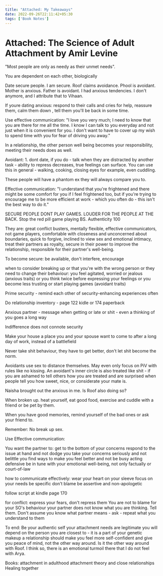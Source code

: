 ```yaml
---
title: "Attached: My Takeaways"
date: 2022-09-26T22:11:42+05:30
tags: ['Book Notes']
---
```

# Attached: The Science of Adult Attachment by Amir Levine

"Most people are only as needy as their unmet needs".

You are dependent on each other, biologically

Date secure people. I am secure. Roof claims avoidance. Phool is avoidant. Mother is anxious. Father is avoidant. I had anxious tendencies. I don't anymore, and I attribute that to Vihaan.

If youre dating anxious: respond to their calls and cries for help, reassure them, calm them down , tell them you'll be back in some time.

Use effective communication: "I love you very much; I need to know that you are there for me all the time. I know I can talk to you everyday and not just when it is convenient for you. I don't want to have to cover up my wish to spend time with you for fear of driving you away."

In a relationship, the other person well being becomes your responsibility, meeting their needs does as well.

Avoidant: 1. dont date, if you do - talk when they are distracted by another task - ability to repress decreases, true feelings can surface. You can use this in general - walking, cooking, closing eyes for example, even cuddling.

These people will have a phantom ex they will always compare you to.

Effective communication: "I understand that you're frightened and there might be some comfort for you if I feel frightened too, but if you're trying to encourage me to be more efficient at work - which you often do - this isn't the best way to do it."

SECURE PEOPLE DONT PLAY GAMES. LOUDER FOR THE PEOPLE AT THE BACK. Stop the red pill game playing BS. Authenticity 100

They are: great conflict busters, mentally flexible, effective communicators, not game players, comfortable with closeness and unconcerned about boundaries, quick to forgive, inclined to view sex and emotional intimacy, treat their partners as royalty, secure in their power to improve the relationship, responsible for their partner's well-being.

To become secure: be available, don't interfere, encourage

when to consider breaking up or that you're with the wrong person or they need to change their behaviour: you feel agitated, worried or jealous (anxious traits) or you think twice before expressing your feelings or you become less trusting or start playing games (avoidant traits)

Prime security - remind each other of security-enhancing experiences often

Do relationship inventory - page 122 kidle or 174 paperback

Anxious partner - message when getting or late or shit - even a thinking of you goes a long way

Indifference does not connote security

Make your house a place you and your spouse want to come to after a long day of work, instead of a battlefield

Never take shit behaviour, they have to get better, don't let shit become the norm.

Avoidants use sex to distance themselves. May even only focus on PiV with rules like no kissing.
An avoidant's inner circle is also treated like shit - if you are ashamed to tell others how you are treated and are surprised when people tell you how sweet, nice, or considerate your mate is.

Naisha brought out the anxious in me. Is Roof also doing so?

When broken up. heat yourself, eat good food, exercise and cuddle with a friend or be pet by them.

When you have good memories, remind yourself of the bad ones or ask your friend to.

Remember: No break up sex.

Use Effective communication:

You want the partner to:
get to the bottom of your concerns
respond to the issue at hand and not dodge you
take your concerns seriously and not belittle you
find ways to make you feel better and not be busy acting defensive
be in tune with your emotional well-being, not only factually or court-of-law

how to communicate effectively:
wear your heart on your sleeve
focus on your needs
be specific
don't blame
be assertive and non-apologetic

follow script at kindle page 170

for conflict:
express your fears, don't repress them
You are not to blame for your SO's behaviour
your partner does not know what you are thinking. Tell them.
Don't assume you know what partner means - ask - repeat what you understand to them

To end:
Be your authentic self
your attachment needs are legitimate
you will depend on the person you are closest to - it is a part of your genetic makeup
a relationship should make you feel more self-confident and give you peace of mind, not the other way around. Is it the other way around with Roof. I think so, there is an emotional turmoil there that I do not feel with Arya.

Books: attachment in adulthood
attachment theory and close relationships
Healing together

